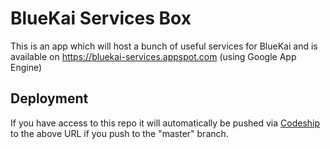 # BlueKai Services Box

This is an app which will host a bunch of useful services for BlueKai and is available on https://bluekai-services.appspot.com (using Google App Engine)

## Deployment ##

If you have access to this repo it will automatically be pushed via [Codeship](http://www.codeship.com) to the above URL if you push to the "master" branch.
